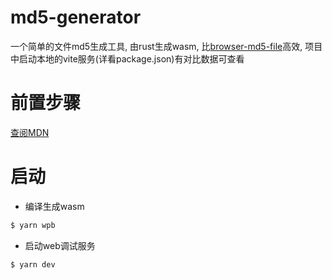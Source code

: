 # md5-generator

一个简单的文件md5生成工具, 由rust生成wasm, 比[browser-md5-file](https://www.npmjs.com/package/browser-md5-file)高效, 项目中启动本地的vite服务(详看package.json)有对比数据可查看

# 前置步骤

[查阅MDN](https://developer.mozilla.org/zh-CN/docs/WebAssembly/Rust_to_wasm)

# 启动

- 编译生成wasm
```bash
$ yarn wpb
```
- 启动web调试服务
```bash
$ yarn dev
```
